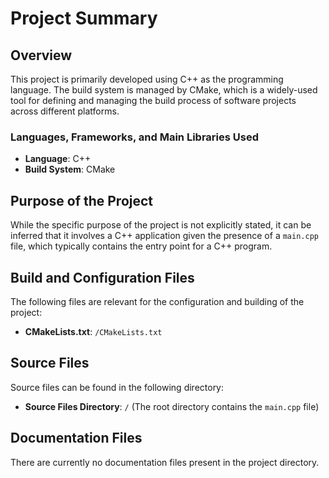 # Project Summary

## Overview
This project is primarily developed using C++ as the programming language. The build system is managed by CMake, which is a widely-used tool for defining and managing the build process of software projects across different platforms. 

### Languages, Frameworks, and Main Libraries Used
- **Language**: C++
- **Build System**: CMake

## Purpose of the Project
While the specific purpose of the project is not explicitly stated, it can be inferred that it involves a C++ application given the presence of a `main.cpp` file, which typically contains the entry point for a C++ program.

## Build and Configuration Files
The following files are relevant for the configuration and building of the project:

- **CMakeLists.txt**: `/CMakeLists.txt`

## Source Files
Source files can be found in the following directory:

- **Source Files Directory**: `/` (The root directory contains the `main.cpp` file)

## Documentation Files
There are currently no documentation files present in the project directory.
